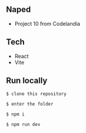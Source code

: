 ## Naped

- Project 10 from Codelandia


## Tech

- React
- Vite

## Run locally

```
$ clone this repository

$ enter the folder

$ npm i

$ npm run dev

```
